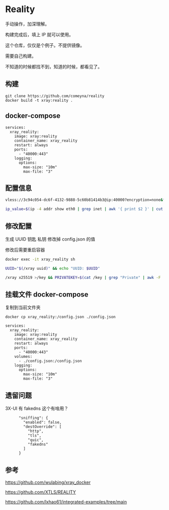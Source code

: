 # Reality

手动操作，加深理解。

构建完成后，填上 IP 就可以使用。

这个仓库，仅仅是个例子。不提供镜像。

需要自己构建。

不知道的时候都找不到，知道的时候，都看见了。

## 构建

```
git clone https://github.com/comeyna/reality
docker build -t xray:reality .
```

## docker-compose 

```
services:
  xray_reality:
    image: xray:reality
    container_name: xray_reality
    restart: always
    ports:
      - "40000:443"
    logging:
      options:
        max-size: "10m"
        max-file: "3"
```

## 配置信息

```bash
vless://3c94c054-dc6f-4132-9888-5c60b81414b3@ip:40000?encryption=none&flow=xtls-rprx-vision&security=reality&sni=www.apple.com&fp=chrome&pbk=mKj4w7jYOQNKYblmZxxAz8gcDxg36sxMw4XCsxbHczk&type=tcp&headerType=none#%E8%87%AA%E5%AE%9A%E4%B9%89
```

```bash
ip_value=$(ip -4 addr show eth0 | grep inet | awk '{ print $2 }' | cut -d/ -f1) && vless_url="vless://3c94c054-dc6f-4132-9888-5c60b81414b3@$ip_value:40000?encryption=none&flow=xtls-rprx-vision&security=reality&sni=www.apple.com&fp=chrome&pbk=mKj4w7jYOQNKYblmZxxAz8gcDxg36sxMw4XCsxbHczk&type=tcp&headerType=none#%E8%87%AA%E5%AE%9A%E4%B9%89" && echo $vless_url
```

## 修改配置

 生成 UUID 钥匙 私钥 修改掉 config.json 的值 

 修改后需要重启容器

```bash
docker exec -it xray_reality sh

UUID="$(/xray uuid)" && echo "UUID: $UUID"

/xray x25519 >/key && PRIVATEKEY=$(cat /key | grep "Private" | awk -F ': ' '{print $2}') && PUBLICKEY=$(cat /key | grep "Public" | awk -F ': ' '{print $2}') && echo "Private key: $PRIVATEKEY" && echo "Public key: $PUBLICKEY"
```

## 挂载文件 docker-compose

复制到当前文件夹

```
docker cp xray_reality:/config.json ./config.json
```

```
services:
  xray_reality:
    image: xray:reality
    container_name: xray_reality
    restart: always
    ports:
      - "40000:443"
    volumes:
      - ./config.json:/config.json
    logging:
      options:
        max-size: "10m"
        max-file: "3"
```

## 遗留问题 

3X-UI 有 fakedns 这个有啥用？

```
      "sniffing": {
        "enabled": false,
        "destOverride": [
          "http",
          "tls",
          "quic",
          "fakedns"
        ]
      }
```

## 参考

https://github.com/wulabing/xray_docker

https://github.com/XTLS/REALITY

https://github.com/lxhao61/integrated-examples/tree/main
